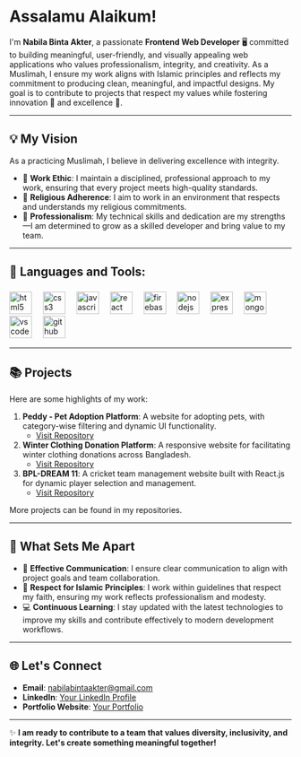# Assalamu Alaikum! 
I'm **Nabila Binta Akter**, a passionate **Frontend Web Developer** 🖥️ committed to building meaningful, user-friendly, and visually appealing web applications who values professionalism, integrity, and creativity.  As a Muslimah, I ensure my work aligns with Islamic principles and reflects my commitment to producing clean, meaningful, and impactful designs. My goal is to contribute to projects that respect my values while fostering innovation 🌟 and excellence 🚀.  

---

## 💡 My Vision  
As a practicing Muslimah, I believe in delivering excellence with integrity.  
- 🔗 **Work Ethic**: I maintain a disciplined, professional approach to my work, ensuring that every project meets high-quality standards.  
- 🌸 **Religious Adherence**: I aim to work in an environment that respects and understands my religious commitments.  
- 🚀 **Professionalism**: My technical skills and dedication are my strengths—I am determined to grow as a skilled developer and bring value to my team.

---

<h2 align="left">🔨 Languages and Tools:</h2>

###

<div align="left">
  <img src="https://cdn.jsdelivr.net/gh/devicons/devicon/icons/html5/html5-original.svg" height="40" alt="html5 logo"  />
  <img width="12" />
  <img src="https://cdn.jsdelivr.net/gh/devicons/devicon/icons/css3/css3-original.svg" height="40" alt="css3 logo"  />
  <img width="12" />
  <img src="https://cdn.jsdelivr.net/gh/devicons/devicon/icons/javascript/javascript-original.svg" height="40" alt="javascript logo"  />
  <img width="12" />
  <img src="https://cdn.jsdelivr.net/gh/devicons/devicon/icons/react/react-original.svg" height="40" alt="react logo"  />
  <img width="12" />
  <img src="https://cdn.jsdelivr.net/gh/devicons/devicon/icons/firebase/firebase-plain.svg" height="40" alt="firebase logo"  />
  <img width="12" />
  <img src="https://cdn.jsdelivr.net/gh/devicons/devicon/icons/nodejs/nodejs-original.svg" height="40" alt="nodejs logo"  />
  <img width="12" />
  <img src="https://cdn.jsdelivr.net/gh/devicons/devicon/icons/express/express-original.svg" height="40" alt="express logo"  />
  <img width="12" />
  <img src="https://cdn.jsdelivr.net/gh/devicons/devicon/icons/mongodb/mongodb-original.svg" height="40" alt="mongodb logo"  />
  <img width="12" />
  <img src="https://cdn.jsdelivr.net/gh/devicons/devicon/icons/vscode/vscode-original.svg" height="40" alt="vscode logo"  />
  <img width="12" />
  <img src="https://cdn.jsdelivr.net/gh/devicons/devicon/icons/github/github-original.svg" height="40" alt="github logo"  />
</div>

---

## 📚 Projects  
Here are some highlights of my work:  
1. **Peddy - Pet Adoption Platform**: A website for adopting pets, with category-wise filtering and dynamic UI functionality.  
   - [Visit Repository](https://github.com/username/project1)  
2. **Winter Clothing Donation Platform**: A responsive website for facilitating winter clothing donations across Bangladesh.  
   - [Visit Repository](https://github.com/username/project2)  
3. **BPL-DREAM 11**: A cricket team management website built with React.js for dynamic player selection and management.  
   - [Visit Repository](https://github.com/username/project3)  

More projects can be found in my repositories.

---

## 🌟 What Sets Me Apart  
- 💬 **Effective Communication**: I ensure clear communication to align with project goals and team collaboration.  
- 🧕 **Respect for Islamic Principles**: I work within guidelines that respect my faith, ensuring my work reflects professionalism and modesty.  
- 💻 **Continuous Learning**: I stay updated with the latest technologies to improve my skills and contribute effectively to modern development workflows.  

---

## 🌐 Let's Connect  
- **Email**: [nabilabintaakter@gmail.com](mailto:nabilabintaakter@gmail.com)  
- **LinkedIn**: [Your LinkedIn Profile](https://linkedin.com/in/yourprofile)  
- **Portfolio Website**: [Your Portfolio](https://yourportfolio.com)  

---

✨ **I am ready to contribute to a team that values diversity, inclusivity, and integrity. Let's create something meaningful together!**  
